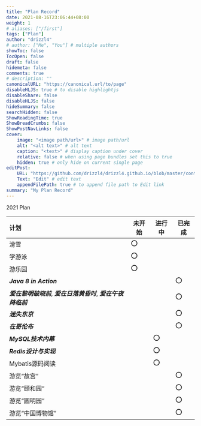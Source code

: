 ```yaml
---
title: "Plan Record"
date: 2021-08-16T23:06:44+08:00
weight: 1
# aliases: ["/first"]
tags: ["Plan"]
author: "drizzl4"
# author: ["Me", "You"] # multiple authors
showToc: false
TocOpen: false
draft: false
hidemeta: false
comments: true
# description: ""
canonicalURL: "https://canonical.url/to/page"
disableHLJS: true # to disable highlightjs
disableShare: false
disableHLJS: false
hideSummary: false
searchHidden: false
ShowReadingTime: true
ShowBreadCrumbs: false
ShowPostNavLinks: false
cover:
    image: "<image path/url>" # image path/url
    alt: "<alt text>" # alt text
    caption: "<text>" # display caption under cover
    relative: false # when using page bundles set this to true
    hidden: true # only hide on current single page
editPost:
    URL: "https://github.com/drizzl4/drizzl4.github.io/blob/master/content"
    Text: "Edit" # edit text
    appendFilePath: true # to append file path to Edit link
summary: "My Plan Record"
---
```

2021 Plan 

|计划|未开始|进行中|已完成|
|:---|----|----|----|
|滑雪|⭕️|||
|学游泳|⭕️|||
|游乐园|⭕️|||
|***Java 8 in Action***|||⭕️|
|***爱在黎明破晓前***, ***爱在日落黄昏时***, ***爱在午夜降临前***|||⭕️|
|***迷失东京***|||⭕️|
|***在哥伦布***|||⭕️|
|***MySQL技术内幕***||⭕️||
|***Redis设计与实现***||⭕️||
|Mybatis源码阅读||⭕️||
|游览“故宫”|||⭕️|
|游览“颐和园“|||⭕️|
|游览“圆明园“|||⭕️|
|游览“中国博物馆”|||⭕️|


